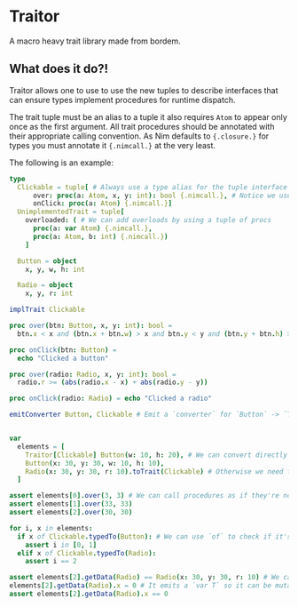 # Traitor

A macro heavy trait library made from bordem.


## What does it do?!

Traitor allows one to use to use the new tuples to describe interfaces that can ensure types implement procedures for runtime dispatch.

The trait tuple must be an alias to a tuple it also requires `Atom` to appear only once as the first argument.
All trait procedures should be annotated with their appropriate calling convention.
As Nim defaults to `{.closure.}` for types you must annotate it `{.nimcall.}` at the very least.


The following is an example:

```nim
type
  Clickable = tuple[ # Always use a type alias for the tuple interface to make it clean and cause `implTrait` requires it
      over: proc(a: Atom, x, y: int): bool {.nimcall.}, # Notice we usue `Atom` as the first parameter and it's always the only `Atom`
      onClick: proc(a: Atom) {.nimcall.}]
  UnimplementedTrait = tuple[
    overloaded: ( # We can add overloads by using a tuple of procs
      proc(a: var Atom) {.nimcall.},
      proc(a: Atom, b: int) {.nimcall.})
    ]

  Button = object
    x, y, w, h: int

  Radio = object
    x, y, r: int

implTrait Clickable

proc over(btn: Button, x, y: int): bool =
  btn.x < x and (btn.x + btn.w) > x and btn.y < y and (btn.y + btn.h) > y

proc onClick(btn: Button) =
  echo "Clicked a button"

proc over(radio: Radio, x, y: int): bool =
  radio.r >= (abs(radio.x - x) + abs(radio.y - y))

proc onClick(radio: Radio) = echo "Clicked a radio"

emitConverter Button, Clickable # Emit a `converter` for `Button` -> `Traitor[Clickable]`


var
  elements = [
    Traitor[Clickable] Button(w: 10, h: 20), # We can convert directly if we use `emitConvert`
    Button(x: 30, y: 30, w: 10, h: 10),
    Radio(x: 30, y: 30, r: 10).toTrait(Clickable) # Otherwise we need to convert with `toTrait(trait)`
  ]

assert elements[0].over(3, 3) # We can call procedures as if they're normal
assert elements[1].over(33, 33)
assert elements[2].over(30, 30)

for i, x in elements:
  if x of Clickable.typedTo(Button): # We can use `of` to check if it's the given type if we use `typedTo` to emit `TypedTraitor[T, Trait]`
    assert i in [0, 1]
  elif x of Clickable.typedTo(Radio):
    assert i == 2

assert elements[2].getData(Radio) == Radio(x: 30, y: 30, r: 10) # We can use `getData` to extract data
elements[2].getData(Radio).x = 0 # It emits a `var T` so it can be mutated
assert elements[2].getData(Radio).x == 0
```



